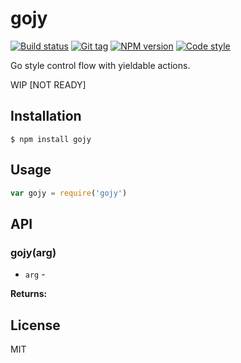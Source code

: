 
# gojy

[![Build status][travis-image]][travis-url]
[![Git tag][git-image]][git-url]
[![NPM version][npm-image]][npm-url]
[![Code style][standard-image]][standard-url]

Go style control flow with yieldable actions.

WIP [NOT READY]

## Installation

    $ npm install gojy

## Usage

```js
var gojy = require('gojy')

```

## API

### gojy(arg)

- `arg` -

**Returns:**

## License

MIT

[travis-image]: https://img.shields.io/travis/joshrtay/gojy.svg?style=flat-square
[travis-url]: https://travis-ci.org/joshrtay/gojy
[git-image]: https://img.shields.io/github/tag/joshrtay/gojy.svg?style=flat-square
[git-url]: https://github.com/joshrtay/gojy
[standard-image]: https://img.shields.io/badge/code%20style-standard-brightgreen.svg?style=flat-square
[standard-url]: https://github.com/feross/standard
[npm-image]: https://img.shields.io/npm/v/gojy.svg?style=flat-square
[npm-url]: https://npmjs.org/package/gojy
